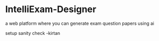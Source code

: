 # IntelliExam-Designer
a web platform where you can generate exam question papers using ai

setup sanity check -kirtan
